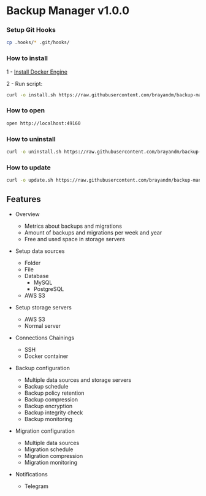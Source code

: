 # Backup Manager v1.0.0

### Setup Git Hooks

```bash
cp .hooks/* .git/hooks/
```

### How to install

1 - [Install Docker Engine](https://docs.docker.com/engine/install/)

2 - Run script:

```bash
curl -o install.sh https://raw.githubusercontent.com/brayandm/backup-manager/1.0.0/install.sh && chmod +x install.sh && (sudo VERSION=1.0.0 ./install.sh || true) && rm install.sh
```

### How to open

```bash
open http://localhost:49160
```

### How to uninstall

```bash
curl -o uninstall.sh https://raw.githubusercontent.com/brayandm/backup-manager/1.0.0/uninstall.sh && chmod +x uninstall.sh && (sudo ./uninstall.sh || true) && rm uninstall.sh
```

### How to update

```bash
curl -o update.sh https://raw.githubusercontent.com/brayandm/backup-manager/1.0.0/update.sh && chmod +x update.sh && (sudo VERSION=1.0.0 ./update.sh || true) && rm update.sh
```

## Features

-   Overview

    -   Metrics about backups and migrations
    -   Amount of backups and migrations per week and year
    -   Free and used space in storage servers

-   Setup data sources
    -   Folder
    -   File
    -   Database
        -   MySQL
        -   PostgreSQL
    -   AWS S3
-   Setup storage servers
    -   AWS S3
    -   Normal server
-   Connections Chainings
    -   SSH
    -   Docker container
-   Backup configuration
    -   Multiple data sources and storage servers
    -   Backup schedule
    -   Backup policy retention
    -   Backup compression
    -   Backup encryption
    -   Backup integrity check
    -   Backup monitoring
-   Migration configuration
    -   Multiple data sources
    -   Migration schedule
    -   Migration compression
    -   Migration monitoring
-   Notifications
    -   Telegram
